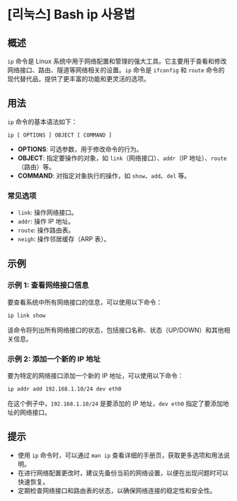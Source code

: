 # [리눅스] Bash ip 사용법

## 概述
`ip` 命令是 Linux 系统中用于网络配置和管理的强大工具。它主要用于查看和修改网络接口、路由、隧道等网络相关的设置。`ip` 命令是 `ifconfig` 和 `route` 命令的现代替代品，提供了更丰富的功能和更灵活的选项。

## 用法
`ip` 命令的基本语法如下：
```
ip [ OPTIONS ] OBJECT [ COMMAND ]
```
- **OPTIONS**: 可选参数，用于修改命令的行为。
- **OBJECT**: 指定要操作的对象，如 `link`（网络接口）、`addr`（IP 地址）、`route`（路由）等。
- **COMMAND**: 对指定对象执行的操作，如 `show`、`add`、`del` 等。

### 常见选项
- `link`: 操作网络接口。
- `addr`: 操作 IP 地址。
- `route`: 操作路由表。
- `neigh`: 操作邻居缓存（ARP 表）。

## 示例
### 示例 1: 查看网络接口信息
要查看系统中所有网络接口的信息，可以使用以下命令：
```bash
ip link show
```
该命令将列出所有网络接口的状态，包括接口名称、状态（UP/DOWN）和其他相关信息。

### 示例 2: 添加一个新的 IP 地址
要为特定的网络接口添加一个新的 IP 地址，可以使用以下命令：
```bash
ip addr add 192.168.1.10/24 dev eth0
```
在这个例子中，`192.168.1.10/24` 是要添加的 IP 地址，`dev eth0` 指定了要添加地址的网络接口。

## 提示
- 使用 `ip` 命令时，可以通过 `man ip` 查看详细的手册页，获取更多选项和用法说明。
- 在进行网络配置更改时，建议先备份当前的网络设置，以便在出现问题时可以快速恢复。
- 定期检查网络接口和路由表的状态，以确保网络连接的稳定性和安全性。